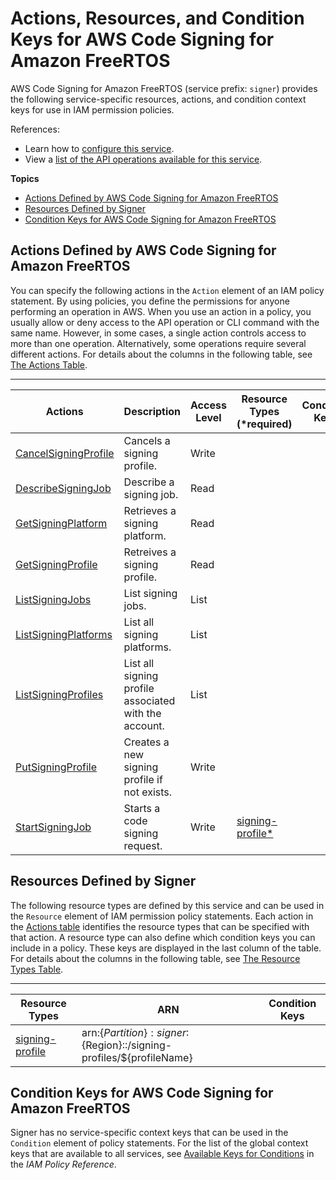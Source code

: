 # Actions, Resources, and Condition Keys for AWS Code Signing for Amazon FreeRTOS<a name="list_awscodesigningforamazonfreertos"></a>

AWS Code Signing for Amazon FreeRTOS \(service prefix: `signer`\) provides the following service\-specific resources, actions, and condition context keys for use in IAM permission policies\.

References:
+ Learn how to [configure this service](https://docs.aws.amazon.com/signer/latest/developerguide/Welcome.html)\.
+ View a [list of the API operations available for this service](https://docs.aws.amazon.com/signer/latest/api/)\.

**Topics**
+ [Actions Defined by AWS Code Signing for Amazon FreeRTOS](#awscodesigningforamazonfreertos-actions-as-permissions)
+ [Resources Defined by Signer](#awscodesigningforamazonfreertos-resources-for-iam-policies)
+ [Condition Keys for AWS Code Signing for Amazon FreeRTOS](#awscodesigningforamazonfreertos-policy-keys)

## Actions Defined by AWS Code Signing for Amazon FreeRTOS<a name="awscodesigningforamazonfreertos-actions-as-permissions"></a>

You can specify the following actions in the `Action` element of an IAM policy statement\. By using policies, you define the permissions for anyone performing an operation in AWS\. When you use an action in a policy, you usually allow or deny access to the API operation or CLI command with the same name\. However, in some cases, a single action controls access to more than one operation\. Alternatively, some operations require several different actions\. For details about the columns in the following table, see [The Actions Table](reference_policies_actions-resources-contextkeys.md#actions_table)\.


****  

| Actions | Description | Access Level | Resource Types \(\*required\) | Condition Keys | Dependent Actions | 
| --- | --- | --- | --- | --- | --- | 
|   [ CancelSigningProfile ](https://docs.aws.amazon.com/signer/latest/api/API_CancelSigningProfile.html)  | Cancels a signing profile\. | Write |  |  |  | 
|   [ DescribeSigningJob ](https://docs.aws.amazon.com/signer/latest/api/API_DescribeSigningJob.html)  | Describe a signing job\. | Read |  |  |  | 
|   [ GetSigningPlatform ](https://docs.aws.amazon.com/signer/latest/api/API_GetSigningPlatform.html)  | Retrieves a signing platform\. | Read |  |  |  | 
|   [ GetSigningProfile ](https://docs.aws.amazon.com/signer/latest/api/API_GetSigningProfile.html)  | Retreives a signing profile\. | Read |  |  |  | 
|   [ ListSigningJobs ](https://docs.aws.amazon.com/signer/latest/api/API_ListSigningJobs.html)  | List signing jobs\. | List |  |  |  | 
|   [ ListSigningPlatforms ](https://docs.aws.amazon.com/signer/latest/api/API_ListSigningPlatforms.html)  | List all signing platforms\. | List |  |  |  | 
|   [ ListSigningProfiles ](https://docs.aws.amazon.com/signer/latest/api/API_ListSigningProfiles.html)  | List all signing profile associated with the account\. | List |  |  |  | 
|   [ PutSigningProfile ](https://docs.aws.amazon.com/signer/latest/api/API_PutSigningProfile.html)  | Creates a new signing profile if not exists\. | Write |  |  |  | 
|   [ StartSigningJob ](https://docs.aws.amazon.com/signer/latest/api/API_StartSigningJob.html)  | Starts a code signing request\. | Write |   [ signing\-profile\* ](#awscodesigningforamazonfreertos-signing-profile)   |  |  | 

## Resources Defined by Signer<a name="awscodesigningforamazonfreertos-resources-for-iam-policies"></a>

The following resource types are defined by this service and can be used in the `Resource` element of IAM permission policy statements\. Each action in the [Actions table](#awscodesigningforamazonfreertos-actions-as-permissions) identifies the resource types that can be specified with that action\. A resource type can also define which condition keys you can include in a policy\. These keys are displayed in the last column of the table\. For details about the columns in the following table, see [The Resource Types Table](reference_policies_actions-resources-contextkeys.md#resources_table)\.


****  

| Resource Types | ARN | Condition Keys | 
| --- | --- | --- | 
|   [ signing\-profile ](https://docs.aws.amazon.com/signer/latest/developerguide/Welcome.htmlpermissions.html)  |  arn:$\{Partition\}:signer:$\{Region\}::/signing\-profiles/$\{profileName\}  |  | 

## Condition Keys for AWS Code Signing for Amazon FreeRTOS<a name="awscodesigningforamazonfreertos-policy-keys"></a>

Signer has no service\-specific context keys that can be used in the `Condition` element of policy statements\. For the list of the global context keys that are available to all services, see [Available Keys for Conditions](reference_policies_condition-keys.html#AvailableKeys) in the *IAM Policy Reference*\.